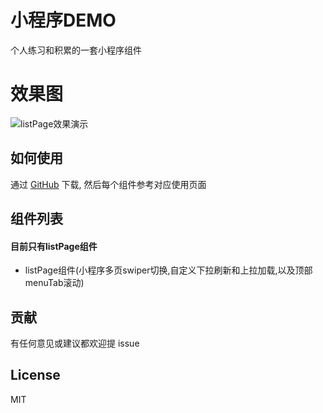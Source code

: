 # 小程序DEMO

个人练习和积累的一套小程序组件

# 效果图
![listPage效果演示](https://img2018.cnblogs.com/blog/1058332/201907/1058332-20190714181810782-278091686.gif)

## 如何使用

通过 [GitHub](https://github.com/singletouch/small-demo) 下载, 然后每个组件参考对应使用页面

## 组件列表 
#### 目前只有listPage组件

- listPage组件(小程序多页swiper切换,自定义下拉刷新和上拉加载,以及顶部menuTab滚动)

## 贡献

有任何意见或建议都欢迎提 issue

## License

MIT
